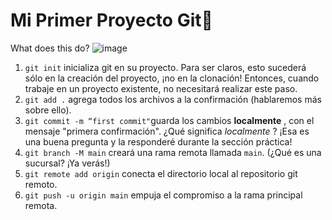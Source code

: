# Mi Primer Proyecto Git🎯
What does this do?
![image](https://github.com/IngZelaya/git-hands-on/assets/169614628/973d579b-12ac-466f-b88f-1a1703b2ffc9)

1. `git init` inicializa git en su proyecto. Para ser claros, esto sucederá sólo en la creación del proyecto, ¡no en la clonación! Entonces, cuando trabaje en un proyecto existente, no necesitará realizar este paso.
2. `git add .` agrega todos los archivos a la confirmación (hablaremos más sobre ello).
3. `git commit -m “first commit"`guarda los cambios **localmente** , con el mensaje "primera confirmación". ¿Qué significa *localmente* ? ¡Esa es una buena pregunta y la responderé durante la sección práctica!
4. `git branch -M main` creará una rama remota llamada `main`. (¿Qué es una sucursal? ¡Ya verás!)
5. `git remote add origin` conecta el directorio local al repositorio git remoto.
6. `git push -u origin main` empuja el compromiso a la rama principal remota.

